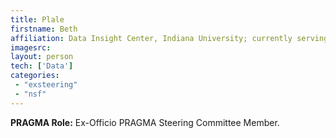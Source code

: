 ```yaml
---
title: Plale
firstname: Beth
affiliation: Data Insight Center, Indiana University; currently serving at the National Science Foundation
imagesrc: 
layout: person
tech: ['Data']
categories:
 - "exsteering"
 - "nsf"
---
```


**PRAGMA Role:** Ex-Officio PRAGMA Steering Committee Member.

